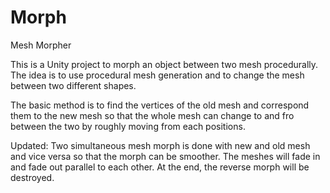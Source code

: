 # Morph
Mesh Morpher

This is a Unity project to morph an object between two mesh procedurally. The idea is to use procedural mesh generation and to change the mesh between two different shapes.

The basic method is to find the vertices of the old mesh and correspond them to the new mesh so that the whole mesh can change to and fro between the two by roughly moving from each positions.

Updated:
Two simultaneous mesh morph is done with new and old mesh and vice versa so that the morph can be smoother. The meshes will fade in and fade out parallel to each other. At the end, the reverse morph will be destroyed.
